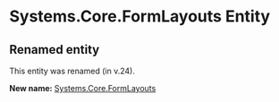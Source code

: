 # Systems.Core.FormLayouts Entity

## Renamed entity

This entity was renamed (in v.24).

**New name:** [Systems.Core.FormLayouts](Systems.Core.FormLayouts.md)
